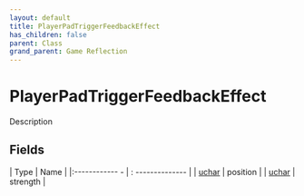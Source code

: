 ```yaml
---
layout: default
title: PlayerPadTriggerFeedbackEffect
has_children: false
parent: Class
grand_parent: Game Reflection
---
```

# PlayerPadTriggerFeedbackEffect
Description 

## Fields
| Type | Name |
|:------------ - | : -------------- |
| [uchar](game-reflection/enums/uchar.md) | position |
| [uchar](game-reflection/enums/uchar.md) | strength |
